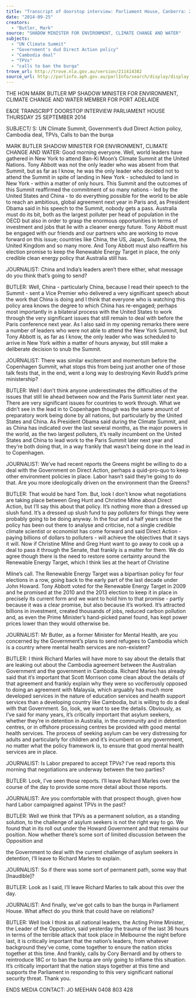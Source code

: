 ```yaml
---
title: "Transcript of doorstop interview: Parliament House, Canberra: 25 September 2014: UN Climate Summit; Government's dud Direct Action policy; Cambodia deal; TPVs; calls to ban the burqa"
date: "2014-09-25"
creators:
  - "Butler, Mark"
source: "SHADOW MINISTER FOR ENVIRONMENT, CLIMATE CHANGE AND WATER"
subjects:
  - "UN Climate Summit"
  - "Government's dud Direct Action policy"
  - "Cambodia deal"
  - "TPVs"
  - "calls to ban the burqa"
trove_url: http://trove.nla.gov.au/version/211414382
source_url: http://parlinfo.aph.gov.au/parlInfo/search/display/display.w3p;query=Id%3A%22media/pressrel/3412671%22
---
```


 

 THE HON MARK BUTLER MP  SHADOW MINISTER FOR ENVIRONMENT, CLIMATE  CHANGE AND WATER  MEMBER FOR PORT ADELAIDE 

 

 E&OE TRANSCRIPT  DOORSTOP INTERVIEW  PARLIAMENT HOUSE  THURSDAY 25 SEPTEMBER 2014    

 SUBJECT/ S: UN Climate Summit, Government’s dud Direct Action  policy, Cambodia deal, TPVs, Calls to ban the burqa    

 MARK BUTLER SHADOW MINISTER FOR ENVIRONMENT, CLIMATE  CHANGE AND WATER: Good morning everyone. Well, world leaders have  gathered in New York to attend Ban-Ki Moon’s Climate Summit at the United  Nations. Tony Abbott was not the only leader who was absent from that Summit,  but as far as I know, he was the only leader who decided not to attend the  Summit in spite of landing in New York - scheduled to land in New York - within  a matter of only hours. This Summit and the outcomes of this Summit reaffirmed  the commitment of so many nations - led by the United States and China - to do  everything possible for the world to be able to reach an ambitious, global  agreement next year in Paris and, as President Obama said in his speech to the  Summit, nobody gets a pass. Australia must do its bit, both as the largest  polluter per head of population in the OECD but also in order to grasp the  enormous opportunities in terms of investment and jobs that lie with a cleaner  energy future. Tony Abbott must be engaged with our friends and our partners  who are working to move forward on this issue; countries like China, the US,  Japan, South Korea, the United Kingdom and so many more. And Tony Abbott  must also reaffirm his election promise to keep the Renewable Energy Target in  place, the only credible clean energy policy that Australia still has.    

 JOURNALIST: China and India’s leaders aren’t there either, what message do  you think that’s going to send? 

 

 BUTLER: Well, China - particularly China, because I read their speech to the  Summit - sent a Vice Premier who delivered a very significant speech about the  work that China is doing and I think that everyone who is watching this policy  area knows the degree to which China has re-engaged; perhaps most  importantly in a bilateral process with the United States to work through the very  significant issues that still remain to deal with before the Paris conference next  year. As I also said in my opening remarks there were a number of leaders who  were not able to attend the New York Summit, but Tony Abbott is, as far as I  know, the only leader who was scheduled to arrive in New York within a matter  of hours anyway, but still make a deliberate decision to snub the Summit.    

 JOURNALIST: There was similar excitement and momentum before the  Copenhagen Summit, what stops this from being just another one of those talk  fests that, in the end, went a long way to destroying Kevin Rudd’s prime  ministership?    

 BUTLER: Well I don’t think anyone underestimates the difficulties of the issues  that still lie ahead between now and the Paris Summit later next year. There are  very significant issues for countries to work through. What we didn’t see in the  lead in to Copenhagen though was the same amount of preparatory work being  done by all nations, but particularly by the United States and China. As President  Obama said during the Climate Summit, and as China has indicated over the last  several months, as the major powers in the world, as the two largest polluters,  it’s really incumbent on the United States and China to lead work to the Paris  Summit later next year and they’re both doing that, in a way frankly that wasn’t  being done in the lead in to Copenhagen.    

 JOURNALIST: We’ve had recent reports the Greens might be willing to do a  deal with the Government on Direct Action, perhaps a quid-pro-quo to keep  other environment policies in place. Labor hasn’t said they’re going to do that.  Are you more ideologically driven on the environment than the Greens?    

 BUTLER: That would be hard Tom. But, look I don’t know what negotiations are  taking place between Greg Hunt and Christine Milne about Direct Action, but I’ll  say this about that policy. It’s nothing more than a dressed up slush fund. It’s a  dressed up slush fund to pay polluters for things they were probably going to be  doing anyway. In the four and a half years since the policy has been out there to  analyse and criticise, not a single credible climate scientist or economist has  come forward and said Direct Action - paying billions of dollars to polluters - will  achieve the objectives that it says it will. Now if Christine Milne and Greg Hunt  want to go away to cook up a deal to pass it through the Senate, that frankly is a  matter for them. We do agree though there is the need to restore some certainty  around the Renewable Energy Target, which I think lies at the heart of Christine 

 Milne’s call. The Renewable Energy Target was a bipartisan policy for four  elections in a row, going back to the early part of the last decade under John  Howard. Tony Abbott voted for the Renewable Energy Target in 2009 and he  promised at the 2010 and the 2013 election to keep it in place in precisely its  current form and we want to hold him to that promise - partly because it was a  clear promise, but also because it’s worked. It’s attracted billions in investment,  created thousands of jobs, reduced carbon pollution and, as even the Prime  Minister’s hand-picked panel found, has kept power prices lower than they would  otherwise be.    

 JOURNALIST: Mr Butler, as a former Minister for Mental Health, are you  concerned by the Government’s plans to send refugees to Cambodia which is a  country where mental health services are non-existent?    

 BUTLER: I think Richard Marles will have more to say about the details that are  leaking out about the Cambodia agreement between the Australian Government  and the government in Cambodia. Richard Marles has already said that it’s  important that Scott Morrison come clean about the details of that agreement  and frankly explain why they were so vociferously opposed to doing an  agreement with Malaysia, which arguably has much more developed services in  the nature of education services and health support services than a developing  country like Cambodia, but is willing to do a deal with that Government. So, look,  we want to see the details. Obviously, as I’ve said for many years, it’s critically  important that asylum seekers, whether they’re in detention in Australia, in the  community and in detention centres, or in offshore processing centres be  provided with good mental health services. The process of seeking asylum can  be very distressing for adults and particularly for children and it’s incumbent on  any government, no matter what the policy framework is, to ensure that good  mental health services are in place.    

 JOURNALIST: Is Labor prepared to accept TPVs? I’ve read reports this morning  that negotiations are underway between the two parties?    

 BUTLER: Look, I’ve seen those reports. I’ll leave Richard Marles over the course  of the day to provide some more detail about those reports.    

 JOURNALIST: Are you comfortable with that prospect though, given how hard  Labor campaigned against TPVs in the past?    

 BUTLER: Well we think that TPVs as a permanent solution, as a standing  solution, to the challenge of asylum seekers is not the right way to go. We found  that in its roll out under the Howard Government and that remains our position.  Now whether there’s some sort of limited discussion between the Opposition and 

 the Government to deal with the current challenge of asylum seekers in  detention, I’ll leave to Richard Marles to explain.    

 JOURNALIST: So if there was some sort of permanent path, some way that  [Inaudible]?    

 BUTLER: Look as I said, I’ll leave Richard Marles to talk about this over the day.    

 JOURNALIST: And finally, we’ve got calls to ban the burqa in Parliament  House. What affect do you think that could have on relations?    

 BUTLER: Well look I think as all national leaders, the Acting Prime Minister, the  Leader of the Opposition, said yesterday the trauma of the last 36 hours in terms  of the terrible attack that took place in Melbourne the night before last, it is  critically important that the nation’s leaders, from whatever background they’ve  come, come together to ensure the nation sticks together at this time. And  frankly, calls by Cory Bernardi and by others to reintroduce 18C or to ban the  burqa are only going to inflame this situation. It’s critically important that the  nation stays together at this time and supports the Parliament in responding to  this very significant national security threat. Thank you.    

 ENDS  MEDIA CONTACT: JO MEEHAN 0408 803 428   

